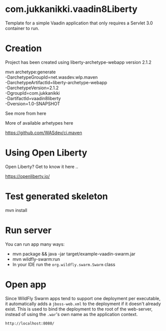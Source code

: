 com.jukkanikki.vaadin8Liberty
==============

Template for a simple Vaadin application that only requires a Servlet 3.0 container to run.

Creation
========

Project has been created using liberty-archetype-webapp version 2.1.2

mvn archetype:generate \
    -DarchetypeGroupId=net.wasdev.wlp.maven \
    -DarchetypeArtifactId=liberty-archetype-webapp \
    -DarchetypeVersion=2.1.2 \
    -DgroupId=com.jukkanikki \
    -DartifactId=vaadin8liberty \
    -Dversion=1.0-SNAPSHOT

See more from here

More of available arhetypes here

https://github.com/WASdev/ci.maven

Using Open Liberty
========

Open Liberty? Get to know it here ..

https://openliberty.io/

Test generated skeleton
========

mvn install

Run server
========

You can run app many ways:

* mvn package && java -jar target/example-vaadin-swarm.jar
* mvn wildfly-swarm:run
* In your IDE run the `org.wildfly.swarm.Swarm` class

Open app
========

Since WildFly Swarm apps tend to support one deployment per executable, it
automatically adds a `jboss-web.xml` to the deployment if it doesn't already
exist.  This is used to bind the deployment to the root of the web-server,
instead of using the `.war`'s own name as the application context.

    http://localhost:8080/
